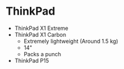 # ThinkPad
- ThinkPad X1 Extreme
- ThinkPad X1 Carbon
  - Extremely lightweight (Around 1.5 kg)
  - 14"
  - Packs a punch
- ThinkPad P15
